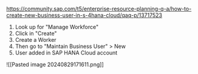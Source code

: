 https://community.sap.com/t5/enterprise-resource-planning-q-a/how-to-create-new-business-user-in-s-4hana-cloud/qaq-p/13717523

1) Look up for "Manage Workforce"
2) Click in "Create"
3) Create a Worker 
4) Then go to "Maintain Business User" > New 
5) User added in SAP HANA Cloud account

![[Pasted image 20240829171611.png]]